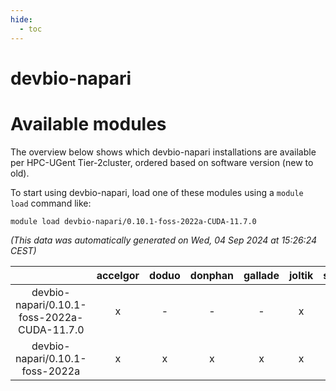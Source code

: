 ```yaml
---
hide:
  - toc
---
```


devbio-napari
=============

# Available modules


The overview below shows which devbio-napari installations are available per HPC-UGent Tier-2cluster, ordered based on software version (new to old).

To start using devbio-napari, load one of these modules using a `module load` command like:

```shell
module load devbio-napari/0.10.1-foss-2022a-CUDA-11.7.0
```

*(This data was automatically generated on Wed, 04 Sep 2024 at 15:26:24 CEST)*  

| |accelgor|doduo|donphan|gallade|joltik|shinx|skitty|
| :---: | :---: | :---: | :---: | :---: | :---: | :---: | :---: |
|devbio-napari/0.10.1-foss-2022a-CUDA-11.7.0|x|-|-|-|x|-|-|
|devbio-napari/0.10.1-foss-2022a|x|x|x|x|x|-|x|
